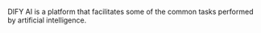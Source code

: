 DIFY AI is a platform that facilitates some of the common tasks performed by artificial intelligence.
